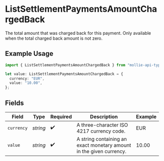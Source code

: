 # ListSettlementPaymentsAmountChargedBack

The total amount that was charged back for this payment. Only available when the total charged back amount is not zero.

## Example Usage

```typescript
import { ListSettlementPaymentsAmountChargedBack } from "mollie-api-typescript/models/operations";

let value: ListSettlementPaymentsAmountChargedBack = {
  currency: "EUR",
  value: "10.00",
};
```

## Fields

| Field                                                               | Type                                                                | Required                                                            | Description                                                         | Example                                                             |
| ------------------------------------------------------------------- | ------------------------------------------------------------------- | ------------------------------------------------------------------- | ------------------------------------------------------------------- | ------------------------------------------------------------------- |
| `currency`                                                          | *string*                                                            | :heavy_check_mark:                                                  | A three-character ISO 4217 currency code.                           | EUR                                                                 |
| `value`                                                             | *string*                                                            | :heavy_check_mark:                                                  | A string containing an exact monetary amount in the given currency. | 10.00                                                               |
